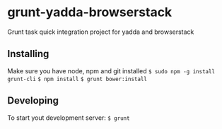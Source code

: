 # grunt-yadda-browserstack
Grunt task quick integration project for yadda and browserstack

Installing
----------
Make sure you have node, npm and git installed
`$ sudo npm -g install grunt-cli`
`$ npm install`
`$ grunt bower:install`

Developing
-----------
To start yout development server:
`$ grunt`
